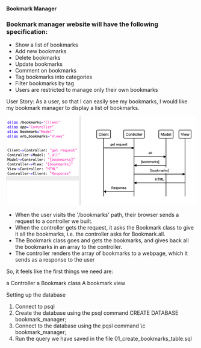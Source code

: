 #### Bookmark Manager

### Bookmark manager website will have the following specification:

- Show a list of bookmarks
- Add new bookmarks
- Delete bookmarks
- Update bookmarks
- Comment on bookmarks
- Tag bookmarks into categories
- Filter bookmarks by tag
- Users are restricted to manage only their own bookmarks

User Story: 
As a user, 
so that I can easily see my bookmarks, 
I would like my bookmark manager to display a list of bookmarks.

![bookmark_manager_diagram](/images/Domain_Model_Diagram.png)

- When the user visits the '/bookmarks' path, their browser sends a request to a controller we built.
- When the controller gets the request, it asks the Bookmark class to give it all the bookmarks, i.e. the controller asks for Bookmark.all.
- The Bookmark class goes and gets the bookmarks, and gives back all the bookmarks in an array to the controller.
- The controller renders the array of bookmarks to a webpage, which it sends as a response to the user

So, it feels like the first things we need are:

a Controller
a Bookmark class
A bookmark view

Setting up the database

1. Connect to psql
2. Create the database using the psql command CREATE DATABASE bookmark_manager;
3. Connect to the database using the pqsl command \c bookmark_manager;
4. Run the query we have saved in the file 01_create_bookmarks_table.sql
